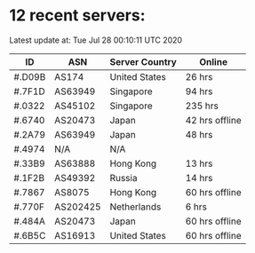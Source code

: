 # 12 recent servers:

Latest update at: Tue Jul 28 00:10:11 UTC 2020

| ID | ASN | Server Country | Online |
| -- | --- | -------------- | ------ |
| #.D09B | AS174 | United States | 26 hrs |
| #.7F1D | AS63949 | Singapore | 94 hrs |
| #.0322 | AS45102 | Singapore | 235 hrs |
| #.6740 | AS20473 | Japan | 42 hrs offline |
| #.2A79 | AS63949 | Japan | 48 hrs |
| #.4974 | N/A | N/A | |
| #.33B9 | AS63888 | Hong Kong | 13 hrs |
| #.1F2B | AS49392 | Russia | 14 hrs |
| #.7867 | AS8075 | Hong Kong | 60 hrs offline |
| #.770F | AS202425 | Netherlands | 6 hrs |
| #.484A | AS20473 | Japan | 60 hrs offline |
| #.6B5C | AS16913 | United States | 60 hrs offline |

